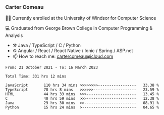 ### Carter Comeau

🙋‍♂️ Currently enrolled at the University of Windsor for Computer Science

💻 Graduated from George Brown College in Computer Programming & Analysis

- ⚒️ Java / TypeScript / C / Python
- ⚙️ Angular / React / React Native / Ionic / Spring / ASP.net
- 📫 How to reach me: cartercomeau@icloud.com

<!--START_SECTION:waka-->

```text
From: 21 October 2021 - To: 16 March 2023

Total Time: 331 hrs 12 mins

JavaScript       110 hrs 34 mins >>>>>>>>-----------------   33.38 %
TypeScript       78 hrs 8 mins   >>>>>>-------------------   23.59 %
HTML             44 hrs 33 mins  >>>----------------------   13.45 %
C                40 hrs 59 mins  >>>----------------------   12.38 %
Java             29 hrs 30 mins  >>-----------------------   08.91 %
Python           15 hrs 24 mins  >------------------------   04.65 %
```

<!--END_SECTION:waka-->
